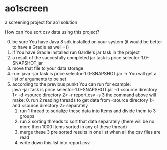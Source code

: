 # ao1screen
a screening  project for ao1 solution

How can You sort csv data using this project?

0. be sure You have Java 8 sdk installed on your system (it would be better to have a Gradle as well =))
1. if You have Gradle installed run Gardle's jar task in the project 
2. a result of the succesfully completed jar task is price.selector-1.0-SNAPSHOT.jar 
3. move that file to your data storage 
4. run: java -jar task is price.selector-1.0-SNAPSHOT.jar -> You will  get a list of arguments to be set
5. according to the previous punkt You can run for example:    
   java -jar task is price.selector-1.0-SNAPSHOT.jar  -d <source directory 1> -d <source directory 2> -r report.csv -s 3
   the command above will make: 
      0. run 2 reading threads to get data from <source directory 1> and <source directory 2> separately
      1. run 1 thread to serialize these data into Items and divide them to 3 groups
      2. run 3 sorting threads to sort that data separately (there will be no more then 1000 Items sorted in any of these thread)
      4. merge these 3 pre sorted results in one list when all the csv files are read
      5. write down this list into report.csv
